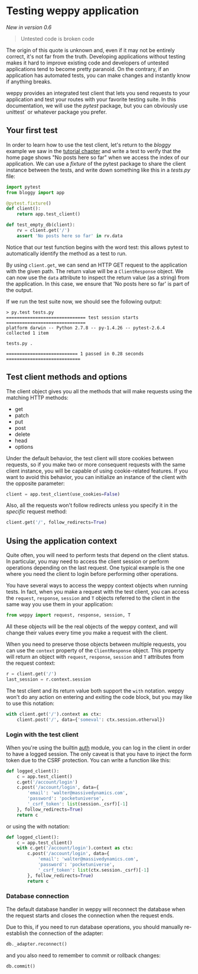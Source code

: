 Testing weppy application
=========================
*New in version 0.6*

> Untested code is broken code

The origin of this quote is unknown and, even if it may not be entirely correct,
it's not far from the truth. Developing applications without testing makes it
hard to improve existing code and developers of untested applications tend to
become pretty paranoid. On the contrary, if an application has automated tests,
you can make changes and instantly know if anything breaks.

weppy provides an integrated test client that lets you send requests to your
application and test your routes with your favorite testing suite. In this
documentation, we will use the *pytest* package, but you can obviously use
unittest` or whatever package you prefer.


Your first test
---------------

In order to learn how to use the test client, let's return to the *bloggy*
example we saw in the [tutorial chapter](./tutorial) and write a test to verify
that the home page shows "No posts here so far" when we access the index of our
application. We can use a *fixture* of the pytest package to share the client
instance between the tests, and write down something like this in a *tests.py* file:

```python
import pytest
from bloggy import app

@pytest.fixture()
def client():
    return app.test_client()

def test_empty_db(client):
    rv = client.get('/')
    assert 'No posts here so far' in rv.data
```

Notice that our test function begins with the word test: this allows pytest to
automatically identify the method as a test to run.

By using `client.get`, we can send an HTTP GET request to the application with
the given path. The return value will be a `ClientResponse` object. We can now
use the `data` attribute to inspect the return value (as a string) from the
application. In this case, we ensure that 'No posts here so far' is part of the
output.

If we run the test suite now, we should see the following output:

```
> py.test tests.py
============================== test session starts ==============================
platform darwin -- Python 2.7.8 -- py-1.4.26 -- pytest-2.6.4
collected 1 item

tests.py .

=========================== 1 passed in 0.28 seconds ============================
```

Test client methods and options
-------------------------------

The client object gives you all the methods that will make requests using the
matching HTTP methods:

- get
- patch
- put
- post
- delete
- head
- options

Under the default behavior, the test client will store cookies between requests,
so if you make two or more consequent requests with the same client instance,
you will be capable of using cookie-related features. If you want to avoid this
behavior, you can initialize an instance of the client with the opposite
parameter:

```python
client = app.test_client(use_cookies=False)
```

Also, all the requests won't follow redirects unless you specify it in the
*specific* request method:

```python
client.get('/', follow_redirects=True)
```

Using the application context
-----------------------------

Quite often, you will need to perform tests that depend on the client status. In
particular, you may need to access the client session or perform operations
depending on the last request. One typical example is the one where you need the
client to login before performing other operations.

You have several ways to access the weppy context objects when running tests. In
fact, when you make a request with the test client, you can access the
`request`, `response`, `session` and `T` objects referred to the client in the
same way you use them in your application:

```python
from weppy import request, response, session, T
```

All these objects will be the real objects of the weppy context, and will change
their values every time you make a request with the client.

When you need to preserve those objects between multiple requests, you can use
the `context` property of the `ClientResponse` object. This property will return
an object with `request`, `response`, `session` and `T` attributes from the
request context:

```python
r = client.get('/')
last_session = r.context.session
```

The test client and its return value both support the `with` notation. weppy
won't do any action on entering and exiting the code block, but you may like to
use this notation:

```python
with client.get('/').context as ctx:
    client.post('/', data={'someval': ctx.session.otherval})
```

### Login with the test client

When you're using the builtin [auth](./auth) module, you can log in the client
in order to have a logged session. The only caveat is that you have to inject
the form token due to the CSRF protection. You can write a function like this:

```python
def logged_client():
    c = app.test_client()
    c.get('/account/login')
    c.post('/account/login', data={
        'email': 'walter@massivedynamics.com',
        'password': 'pocketuniverse',
        '_csrf_token': list(session._csrf)[-1]
    }, follow_redirects=True)
    return c
```

or using the with notation:

```python
def logged_client():
    c = app.test_client()
    with c.get('/account/login').context as ctx:
        c.post('/account/login', data={
            'email': 'walter@massivedynamics.com',
            'password': 'pocketuniverse',
            '_csrf_token': list(ctx.session._csrf)[-1]
        }, follow_redirects=True)
        return c
```

### Database connection

The default database handler in weppy will reconnect the database when the
request starts and closes the connection when the request ends.

Due to this, if you need to run database operations, you should manually
re-establish the connection of the adapter:

```python
db._adapter.reconnect()
```

and you also need to remember to commit or rollback changes:

```python
db.commit()
```
